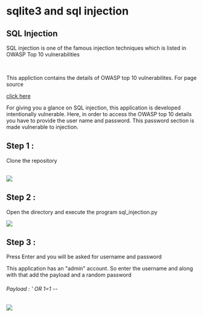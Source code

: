<h1> sqlite3 and sql injection</h1>

<h2> SQL Injection</h2>
<div>
  <p>SQL injection is one of the famous injection techniques which is listed in OWASP Top 10 vulnerabilities</p><br>
  <p>This appliction contains the details of OWASP top 10 vulnerabilites. For page source</p>
  <a href='https://www.reflectiz.com/blog/owasp-top-ten-2022/'>click here</a>
</div>

<div>
  <p>For giving you a glance on SQL injection, this application is developed intentionally vulnerable. Here, in order to access the OWASP top 10 details you have to provide the user name and password. This password section is made vulnerable to injection.</p>
  <p>
</div>
<div>
  <h2>Step 1 : </h2>
  <p>   Clone the repository</p><br>
 <img src='https://user-images.githubusercontent.com/59536508/210131281-2df6ab9b-e2c3-49d4-9818-75c350a77290.png'>
  
  <h2>Step 2 : </h2>
  <p>   Open the directory and execute the program sql_injection.py</p>
  <img src='https://user-images.githubusercontent.com/59536508/210131484-c374b7d5-c29b-472f-aa71-9b9109986cbe.png'>
  
  <h2>Step 3 : </h2>
  <p>Press Enter and you will be asked for username and password</p>
  <p>This application has an "admin" account. So enter the username and along with that add the payload and a random password</p>
  <h6>Payload  :   ' OR 1=1 -- </h6>
  <img src='https://user-images.githubusercontent.com/59536508/210131658-513125e7-2f87-4217-a2e3-395dacb78d64.png'>
  
  

</div>


